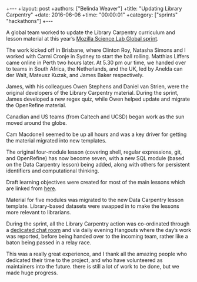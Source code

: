  +---
 +layout: post
 +authors: ["Belinda Weaver"]
 +title: "Updating Library Carpentry"
 +date: 2016-06-06
 +time: "00:00:01"
 +category: ["sprints" "hackathons"]
 +---

A global team worked to update the Library Carpentry curriculum and lesson material at
this year’s [Mozilla Science Lab Global sprint](https://science.mozilla.org/programs/events/global-sprint-2016).

The work kicked off in Brisbane, where Clinton Roy, Natasha Simons and I worked with Carmi Cronje in Sydney to start the ball rolling.
Matthias Liffers came online in Perth two hours later. At 5.30 pm our time, we handed over to teams in South Africa, the Netherlands,
and the UK, led by Anelda can der Walt, Mateusz Kuzak, and James Baker respectively.

James, with his colleagues Owen Stephens and Daniel van Strien, were the original developers of the Library Carpentry material.
During the sprint, James developed a new regex quiz, while Owen helped update and migrate the OpenRefine material.

Canadian and US teams (from Caltech and UCSD) began work as the sun moved around the globe. 

Cam Macdonell seemed to be up all hours and was a key driver for getting the material migrated into new templates.

The original four-module lesson (covering shell, regular expressions, git, and OpenRefine) has now become seven, 
with a new SQL module (based on the Data Carpentry lesson) being added, along with others for persistent 
identifiers and computational thinking. 

Draft learning objectives were created for most of the main lessons which are linked 
from [here](https://github.com/data-lessons/librarycarpentry).

Material for five modules was migrated to the new Data Carpentry lesson template. Library-based datasets were 
swapped in to make the lessons more relevant to librarians. 

During the sprint, all the Library Carpentry action was co-ordinated through a 
[dedicated chat room](https://gitter.im/weaverbel/LibraryCarpentry) and via daily evening Hangouts 
where the day’s work was reported, before being handed over to the incoming team, rather like a baton being passed in a relay race. 

This was a really great experience, and I thank all the amazing people who dedicated their time to the project, and who 
have volunteered as maintainers into the future. there is still a lot of work to be done, but we made huge progress.

